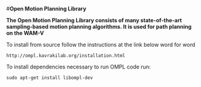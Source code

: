 
#**Open Motion Planning Library**

**The Open Motion Planning Library consists of many state-of-the-art sampling-based motion planning algorithms. It is used for path planning on the WAM-V**

To install from source follow the instructions at the link below word for word

    http://ompl.kavrakilab.org/installation.html

To install dependencies necessary to run OMPL code run:

    sudo apt-get install libompl-dev
